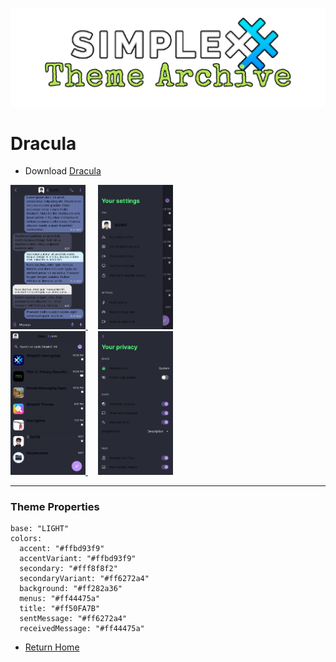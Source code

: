 ![SxC Theme Archive Banner](../resources/SxC_themeBanner.png)

# Dracula

* Download [Dracula](../themes/SxC_dracula.theme)

<a href="../screenshots/SxC_dracula01.jpg" target="_blank">
	<img src="../screenshots/SxC_dracula01.jpg" width="120">
</a>&nbsp;&nbsp;&nbsp;
<a href="../screenshots/SxC_dracula02.jpg" target="_blank">
	<img src="../screenshots/SxC_dracula02.jpg" width="120">
</a>
<br>
<a href="../screenshots/SxC_dracula03.jpg" target="_blank">
	<img src="../screenshots/SxC_dracula03.jpg" width="120">
</a>&nbsp;&nbsp;&nbsp;
<a href="../screenshots/SxC_dracula04.jpg" target="_blank">
	<img src="../screenshots/SxC_dracula04.jpg" width="120">
</a>

----
### Theme Properties
```
base: "LIGHT"
colors:
  accent: "#ffbd93f9"
  accentVariant: "#ffbd93f9"
  secondary: "#fff8f8f2"
  secondaryVariant: "#ff6272a4"
  background: "#ff282a36"
  menus: "#ff44475a"
  title: "#ff50FA7B"
  sentMessage: "#ff6272a4"
  receivedMessage: "#ff44475a"
```

* [Return Home](../)